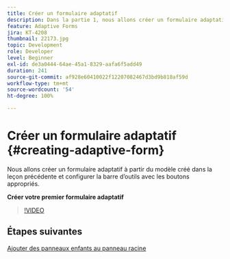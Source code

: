 ```yaml
---
title: Créer un formulaire adaptatif
description: Dans la partie 1, nous allons créer un formulaire adaptatif, ainsi qu’ajouter et configurer une barre d’outils avec les boutons appropriés.
feature: Adaptive Forms
jira: KT-4208
thumbnail: 22173.jpg
topic: Development
role: Developer
level: Beginner
exl-id: de3a0444-64ae-45a1-8329-aafa6f5add49
duration: 241
source-git-commit: af928e60410022f12207082467d3bd9b818af59d
workflow-type: tm+mt
source-wordcount: '54'
ht-degree: 100%

---
```


# Créer un formulaire adaptatif {#creating-adaptive-form}

Nous allons créer un formulaire adaptatif à partir du modèle créé dans la leçon précédente et configurer la barre d’outils avec les boutons appropriés.

**Créer votre premier formulaire adaptatif**

>[!VIDEO](https://video.tv.adobe.com/v/22173?quality=12&learn=on)

## Étapes suivantes

[Ajouter des panneaux enfants au panneau racine](./configuring-root-panel-and-adding-child-panels.md)
